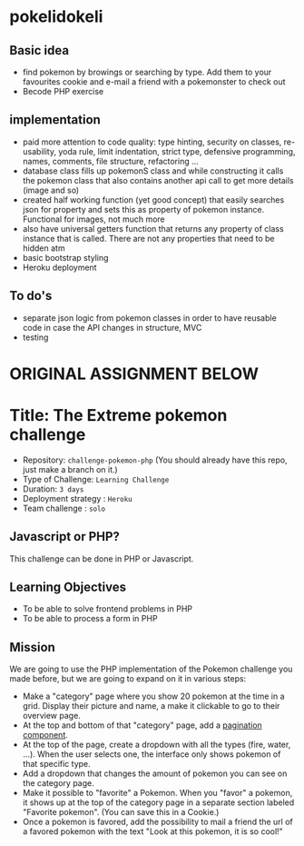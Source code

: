 # pokelidokeli

## Basic idea
- find pokemon by browings or searching by type. Add them to your favourites cookie and e-mail a friend with a pokemonster to check out
- Becode PHP exercise

## implementation
- paid more attention to code quality: type hinting, security on classes, re-usability, yoda rule, limit indentation, strict type, defensive programming, names, comments, file structure, refactoring ...
- database class fills up pokemonS class and while constructing it calls the pokemon class that also contains another api call to get more details (image and so)
- created half working function (yet good concept) that easily searches json for property and sets this as property of pokemon instance. Functional for images, not much more
- also have universal getters function that returns any property of class instance that is called. There are not any properties that need to be hidden atm
- basic bootstrap styling
- Heroku deployment

## To do's
- separate json logic from pokemon classes in order to have reusable code in case the API changes in structure, MVC
- testing

# ORIGINAL ASSIGNMENT BELOW

# Title: The Extreme pokemon challenge
- Repository: `challenge-pokemon-php` (You should already have this repo, just make a branch on it.)
- Type of Challenge: `Learning Challenge`
- Duration: `3 days`
- Deployment strategy : `Heroku`
- Team challenge : `solo`

## Javascript or PHP?
This challenge can be done in PHP or Javascript.

## Learning Objectives
- To be able to solve frontend problems in PHP
- To be able to process a form in PHP

## Mission
We are going to use the PHP implementation of the Pokemon challenge you made before, but we are going to expand on it in various steps:

- Make a "category" page where you show 20 pokemon at the time in a grid. Display their picture and name, a make it clickable to go to their overview page.
- At the top and bottom of that "category" page, add a [pagination component](https://getbootstrap.com/docs/4.0/components/pagination/).
- At the top of the page, create a dropdown with all the types (fire, water, ...). When the user selects one, the interface only shows pokemon of that specific type.
- Add a dropdown that changes the amount of pokemon you can see on the category page.
- Make it possible to "favorite" a Pokemon. When you "favor" a pokemon, it shows up at the top of the category page in a separate section labeled "Favorite pokemon". (You can save this in a Cookie.)
- Once a pokemon is favored, add the possibility to mail a friend the url of a favored pokemon with the text "Look at this pokemon, it is so cool!"
